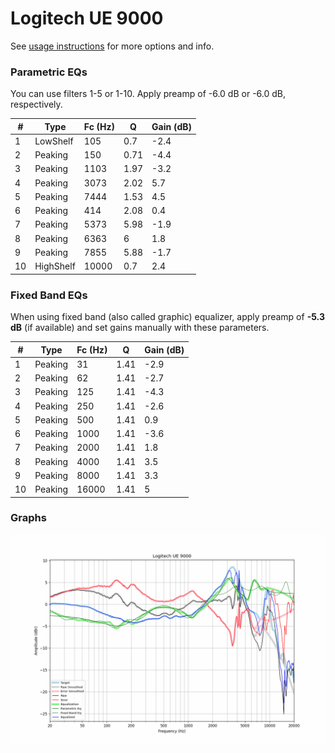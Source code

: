 # Logitech UE 9000
See [usage instructions](https://github.com/jaakkopasanen/AutoEq#usage) for more options and info.

### Parametric EQs
You can use filters 1-5 or 1-10. Apply preamp of -6.0 dB or -6.0 dB, respectively.

|   # | Type      |   Fc (Hz) |    Q |   Gain (dB) |
|-----|-----------|-----------|------|-------------|
|   1 | LowShelf  |       105 | 0.7  |        -2.4 |
|   2 | Peaking   |       150 | 0.71 |        -4.4 |
|   3 | Peaking   |      1103 | 1.97 |        -3.2 |
|   4 | Peaking   |      3073 | 2.02 |         5.7 |
|   5 | Peaking   |      7444 | 1.53 |         4.5 |
|   6 | Peaking   |       414 | 2.08 |         0.4 |
|   7 | Peaking   |      5373 | 5.98 |        -1.9 |
|   8 | Peaking   |      6363 | 6    |         1.8 |
|   9 | Peaking   |      7855 | 5.88 |        -1.7 |
|  10 | HighShelf |     10000 | 0.7  |         2.4 |

### Fixed Band EQs
When using fixed band (also called graphic) equalizer, apply preamp of **-5.3 dB** (if available) and set gains manually with these parameters.

|   # | Type    |   Fc (Hz) |    Q |   Gain (dB) |
|-----|---------|-----------|------|-------------|
|   1 | Peaking |        31 | 1.41 |        -2.9 |
|   2 | Peaking |        62 | 1.41 |        -2.7 |
|   3 | Peaking |       125 | 1.41 |        -4.3 |
|   4 | Peaking |       250 | 1.41 |        -2.6 |
|   5 | Peaking |       500 | 1.41 |         0.9 |
|   6 | Peaking |      1000 | 1.41 |        -3.6 |
|   7 | Peaking |      2000 | 1.41 |         1.8 |
|   8 | Peaking |      4000 | 1.41 |         3.5 |
|   9 | Peaking |      8000 | 1.41 |         3.3 |
|  10 | Peaking |     16000 | 1.41 |         5   |

### Graphs
![](./Logitech%20UE%209000.png)
